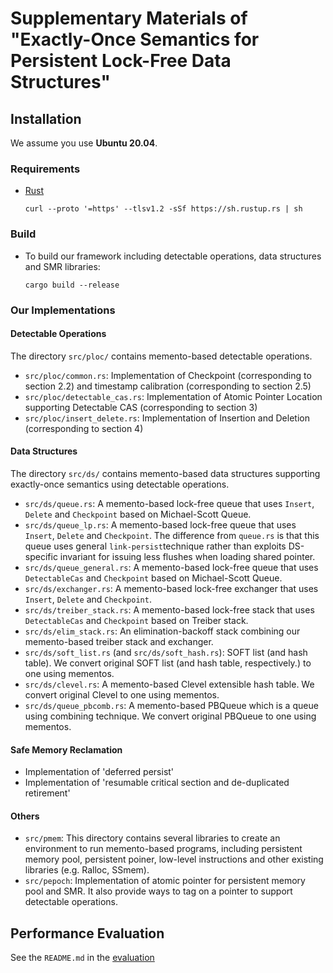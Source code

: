 # Supplementary Materials of "Exactly-Once Semantics for Persistent Lock-Free Data Structures"

## Installation

We assume you use **Ubuntu 20.04**.

### Requirements

- [Rust](https://www.rust-lang.org/)
  ```
  curl --proto '=https' --tlsv1.2 -sSf https://sh.rustup.rs | sh
  ```

### Build

- To build our framework including detectable operations, data structures and SMR libraries:
  ```
  cargo build --release
  ```

### Our Implementations

#### Detectable Operations

The directory `src/ploc/` contains memento-based detectable operations.

- `src/ploc/common.rs`: Implementation of Checkpoint (corresponding to section 2.2) and timestamp calibration (corresponding to section 2.5)
- `src/ploc/detectable_cas.rs`: Implementation of Atomic Pointer Location supporting Detectable CAS (corresponding to section 3)
- `src/ploc/insert_delete.rs`: Implementation of Insertion and Deletion (corresponding to section 4)

#### Data Structures

The directory `src/ds/` contains memento-based data structures supporting exactly-once semantics using detectable operations.

- `src/ds/queue.rs`: A memento-based lock-free queue that uses `Insert`, `Delete` and `Checkpoint` based on Michael-Scott Queue.
- `src/ds/queue_lp.rs`: A memento-based lock-free queue that uses `Insert`, `Delete` and `Checkpoint`. The difference from `queue.rs` is that this queue uses general `link-persist`technique rather than exploits DS-specific invariant for issuing less flushes when loading shared pointer.
- `src/ds/queue_general.rs`: A memento-based lock-free queue that uses `DetectableCas` and `Checkpoint` based on Michael-Scott Queue.
- `src/ds/exchanger.rs`: A memento-based lock-free exchanger that uses `Insert`, `Delete` and `Checkpoint`.
- `src/ds/treiber_stack.rs`: A memento-based lock-free stack that uses `DetectableCas` and `Checkpoint` based on Treiber stack.
- `src/ds/elim_stack.rs`: An elimination-backoff stack combining our memento-based treiber stack and exchanger.
- `src/ds/soft_list.rs` (and `src/ds/soft_hash.rs`): SOFT list (and hash table). We convert original SOFT list (and hash table, respectively.) to one using mementos.
- `src/ds/clevel.rs`: A memento-based Clevel extensible hash table. We convert original Clevel to one using mementos.
- `src/ds/queue_pbcomb.rs`: A memento-based PBQueue which is a queue using combining technique. We convert original PBQueue to one using mementos.

#### Safe Memory Reclamation

- Implementation of 'deferred persist'
- Implementation of 'resumable critical section and de-duplicated retirement'

#### Others

- `src/pmem`: This directory contains several libraries to create an environment to run memento-based programs, including persistent memory pool, persistent poiner, low-level instructions and other existing libraries (e.g. Ralloc, SSmem).
- `src/pepoch`: Implementation of atomic pointer for persistent memory pool and SMR. It also provide ways to tag on a pointer to support detectable operations.

## Performance Evaluation

See the `README.md` in the [evaluation](./evaluation)

